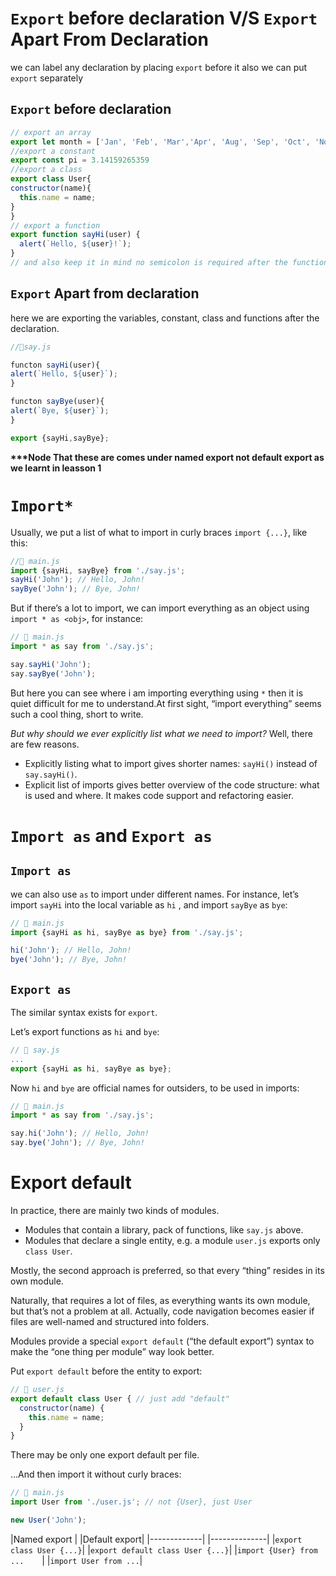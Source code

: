 # `Export` before declaration V/S `Export` Apart From Declaration
we can label any declaration by placing `export` before it also we can put `export` separately
## `Export` before declaration
```javascript
// export an array
export let month = ['Jan', 'Feb', 'Mar','Apr', 'Aug', 'Sep', 'Oct', 'Nov', 'Dec'];
//export a constant
export const pi = 3.14159265359
//export a class
export class User{
constructor(name){
  this.name = name;
}
}
// export a function
export function sayHi(user) {
  alert(`Hello, ${user}!`);
}
// and also keep it in mind no semicolon is required after the function or class declaration.
```
## `Export` Apart from declaration
here we are exporting the variables, constant, class and functions after the declaration.
```javascript
//📁say.js

functon sayHi(user){
alert(`Hello, ${user}`);
}

functon sayBye(user){
alert(`Bye, ${user}`);
}

export {sayHi,sayBye};

```
__***Node That these are comes under named export not default export as we learnt in leasson 1__

# `Import*`
Usually, we put a list of what to import in curly braces `import {...}`, like this:
```javascript
//📁 main.js
import {sayHi, sayBye} from './say.js';
sayHi('John'); // Hello, John!
sayBye('John'); // Bye, John!
```
But if there’s a lot to import, we can import everything as an object using `import * as <obj>`, for instance:
```javascript
// 📁 main.js
import * as say from './say.js';

say.sayHi('John');
say.sayBye('John');
```
But here you can see where i am importing everything using `*` then it is quiet difficult for me to understand.At first sight, “import everything” seems such a cool thing, short to write.

_But why should we ever explicitly list what we need to import?_
Well, there are few reasons.
- Explicitly listing what to import gives shorter names: `sayHi()` instead of `say.sayHi()`.
- Explicit list of imports gives better overview of the code structure: what is used and where. It makes code support and refactoring easier.

# `Import as` and `Export as`
## `Import as`
we can also use `as` to import under different names.
For instance, let’s import `sayHi` into the local variable as `hi` , and import `sayBye` as `bye`:
```javascript
// 📁 main.js
import {sayHi as hi, sayBye as bye} from './say.js';

hi('John'); // Hello, John!
bye('John'); // Bye, John!
```

## `Export as`
The similar syntax exists for `export`.

Let’s export functions as `hi` and `bye`:
```javascript
// 📁 say.js
...
export {sayHi as hi, sayBye as bye};
```
Now `hi` and `bye` are official names for outsiders, to be used in imports:
```javascript
// 📁 main.js
import * as say from './say.js';

say.hi('John'); // Hello, John!
say.bye('John'); // Bye, John!
```

# Export default
In practice, there are mainly two kinds of modules.
- Modules that contain a library, pack of functions, like `say.js` above.
- Modules that declare a single entity, e.g. a module `user.js` exports only `class User`.

Mostly, the second approach is preferred, so that every “thing” resides in its own module.

Naturally, that requires a lot of files, as everything wants its own module, but that’s not a problem at all. Actually, code navigation becomes easier if files are well-named and structured into folders.

Modules provide a special `export default` (“the default export”) syntax to make the “one thing per module” way look better.

Put `export default` before the entity to export:
```javascript
// 📁 user.js
export default class User { // just add "default"
  constructor(name) {
    this.name = name;
  }
}
```
There may be only one export default per file.

…And then import it without curly braces:
```javascript
// 📁 main.js
import User from './user.js'; // not {User}, just User

new User('John');
```
|Named export	| |Default export|
|-------------| |--------------|
|`export class User {...}`| |`export default class User {...}`|
|`import {User} from ...	`| |`import User from ...`|











